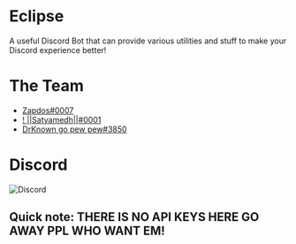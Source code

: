 # Eclipse
 A useful Discord Bot that can provide various utilities and stuff to make your Discord experience better!

# The Team
- [Zapdos#0007](https://discord.com/users/694839986763202580)
- [! ||Satyamedh||#0001](https://discord.com/users/605364556465963018)
- [DrKnown go pew pew#3850](https://discord.com/users/727446716491628585)

# Discord
![Discord](https://discord.c99.nl/widget/theme-3/694839986763202580.png)

## Quick note: THERE IS NO API KEYS HERE GO AWAY PPL WHO WANT EM!
